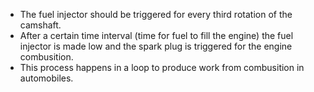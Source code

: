 - The fuel injector should be triggered for every third rotation of the camshaft.
- After a certain time interval (time for fuel to fill the engine) the fuel injector is made low and the spark plug is triggered for the engine combusition.
- This process happens in a loop to produce work from combusition in automobiles.
